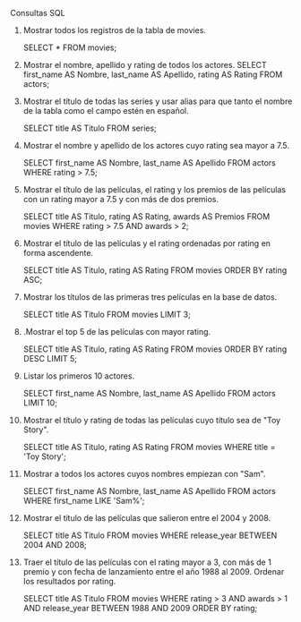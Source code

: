 Consultas SQL
1. Mostrar todos los registros de la tabla de movies.
    
    SELECT * 
    FROM movies;

2. Mostrar el nombre, apellido y rating de todos los actores.
    SELECT first_name AS Nombre, last_name AS Apellido, rating AS Rating 
    FROM actors;

3. Mostrar el título de todas las series y usar alias para que tanto el nombre de la tabla como el campo estén en español.
    
    SELECT title AS Titulo 
    FROM series;

4. Mostrar el nombre y apellido de los actores cuyo rating sea mayor a 7.5.

    SELECT first_name AS Nombre, last_name AS Apellido
    FROM actors 
    WHERE rating > 7.5;

5. Mostrar el título de las películas, el rating y los premios de las películas con un rating mayor a 7.5 y con más de dos premios.
    
    SELECT title AS Titulo, rating AS Rating, awards AS Premios 
    FROM movies 
    WHERE rating > 7.5 AND awards > 2;

6. Mostrar el título de las películas y el rating ordenadas por rating en forma ascendente.
    
    SELECT title AS Titulo, rating AS Rating 
    FROM movies ORDER BY rating ASC;

7. Mostrar los títulos de las primeras tres películas en la base de datos. 
    
    SELECT title AS Titulo 
    FROM movies LIMIT 3;

8. .Mostrar el top 5 de las películas con mayor rating.
    
    SELECT title AS Titulo, rating AS Rating 
    FROM movies 
    ORDER BY rating DESC 
    LIMIT 5;

9. Listar los primeros 10 actores.
    
    SELECT first_name AS Nombre, last_name AS Apellido 
    FROM actors LIMIT 10;

10. Mostrar el título y rating de todas las películas cuyo título sea de "Toy Story".
    
    SELECT title AS Titulo, rating AS Rating 
    FROM movies
    WHERE title = 'Toy Story';

11. Mostrar a todos los actores cuyos nombres empiezan con "Sam".
    
    SELECT first_name AS Nombre, last_name AS Apellido 
    FROM actors 
    WHERE first_name 
    LIKE 'Sam%';

12. Mostrar el título de las películas que salieron entre el 2004 y 2008.

    SELECT title AS Titulo 
    FROM movies 
    WHERE release_year 
    BETWEEN 2004 AND 2008;

13. Traer el título de las películas con el rating mayor a 3, con más de 1 premio y con fecha de lanzamiento entre el año 1988 al 2009. Ordenar los resultados por rating.
    
    SELECT title AS Titulo 
    FROM movies 
    WHERE rating > 3 AND awards > 1 AND release_year
    BETWEEN 1988 AND 2009 
    ORDER BY rating;